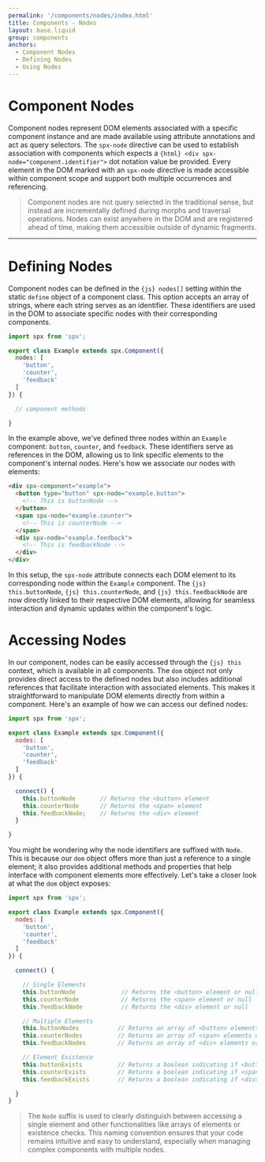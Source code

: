 ```yaml
---
permalink: '/components/nodes/index.html'
title: Components - Nodes
layout: base.liquid
group: components
anchors:
  - Component Nodes
  - Defining Nodes
  - Using Nodes
---
```


# Component Nodes

Component nodes represent DOM elements associated with a specific component instance and are made available using attribute annotations and act as query selectors. The `spx-node` directive can be used to establish association with components which expects a `{html} <div spx-node="component.identifier">` dot notation value be provided. Every element in the DOM marked with an `spx-node` directive is made accessible within component scope and support both multiple occurrences and referencing.

> Component nodes are not query selected in the traditional sense, but instead are incrementally defined during morphs and traversal operations. Nodes can exist anywhere in the DOM and are registered ahead of time, making them accessible outside of dynamic fragments.

---

# Defining Nodes

Component nodes can be defined in the `{js} nodes[]` setting within the static `define` object of a component class. This option accepts an array of strings, where each string serves as an identifier. These identifiers are used in the DOM to associate specific nodes with their corresponding components.

<!-- prettier-ignore -->
```ts
import spx from 'spx';

export class Example extends spx.Component({
  nodes: [
    'button',
    'counter',
    'feedback'
  ]
}) {

  // component methods

}
```

In the example above, we've defined three nodes within an `Example` component: `button`, `counter`, and `feedback`. These identifiers serve as references in the DOM, allowing us to link specific elements to the component's internal nodes. Here's how we associate our nodes with elements:

<!-- prettier-ignore -->
```html
<div spx-component="example">
  <button type="button" spx-node="example.button">
    <!-- This is buttonNode -->
  </button>
  <span spx-node="example.counter">
    <!-- This is counterNode -->
  </span>
  <div spx-node="example.feedback">
    <!-- This is feedbackNode -->
  </div>
</div>
```

In this setup, the `spx-node` attribute connects each DOM element to its corresponding node within the `Example` component. The `{js} this.buttonNode`, `{js} this.counterNode`, and `{js} this.feedbackNode` are now directly linked to their respective DOM elements, allowing for seamless interaction and dynamic updates within the component's logic.

# Accessing Nodes

In our component, nodes can be easily accessed through the `{js} this` context, which is available in all components. The `dom` object not only provides direct access to the defined nodes but also includes additional references that facilitate interaction with associated elements. This makes it straightforward to manipulate DOM elements directly from within a component. Here's an example of how we can access our defined nodes:

<!-- prettier-ignore -->
```js
import spx from 'spx';

export class Example extends spx.Component({
  nodes: [
    'button',
    'counter',
    'feedback'
  ]
}) {

  connect() {
    this.buttonNode       // Returns the <button> element
    this.counterNode      // Returns the <span> element
    this.feedbackNode;    // Returns the <div> element
  }

}
```

You might be wondering why the node identifiers are suffixed with `Node`. This is because our `dom` object offers more than just a reference to a single element; it also provides additional methods and properties that help interface with component elements more effectively. Let's take a closer look at what the `dom` object exposes:

<!-- prettier-ignore -->
```js
import spx from 'spx';

export class Example extends spx.Component({
  nodes: [
    'button',
    'counter',
    'feedback'
  ]
}) {

  connect() {

    // Single Elements
    this.buttonNode             // Returns the <button> element or null
    this.counterNode            // Returns the <span> element or null
    this.feedbackNode           // Returns the <div> element or null

    // Multiple Elements
    this.buttonNodes           // Returns an array of <button> elements or []
    this.counterNodes          // Returns an array of <span> elements or []
    this.feedbackNodes         // Returns an array of <div> elements or []

    // Element Existence
    this.buttonExists          // Returns a boolean indicating if <button> exists
    this.counterExists         // Returns a boolean indicating if <span> exists
    this.feedbackExists        // Returns a boolean indicating if <div> exists

  }
}
```

> The `Node` suffix is used to clearly distinguish between accessing a single element and other functionalities like arrays of elements or existence checks. This naming convention ensures that your code remains intuitive and easy to understand, especially when managing complex components with multiple nodes.
